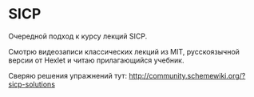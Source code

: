 # SICP

Очередной подход к курсу лекций SICP.

Смотрю видеозаписи классических лекций из MIT, русскоязычной версии от Hexlet и читаю прилагающийся учебник.

Сверяю решения упражнений тут: http://community.schemewiki.org/?sicp-solutions